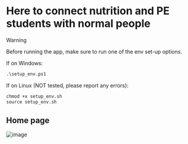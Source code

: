 # Here to connect nutrition and PE students with normal people

>[!WARNING]
>Before running the app, make sure to run one of the env set-up options.
>
>If on Windows:
>
>```ps
>.\setup_env.ps1
>```
>
>If on Linux (NOT tested, please report any errors):
>
>```ps
>chmod +x setup_env.sh
>source setup_env.sh
>```

## Home page

![image](https://github.com/user-attachments/assets/815202d8-7014-4537-80d6-1fdb420cc4c5)
